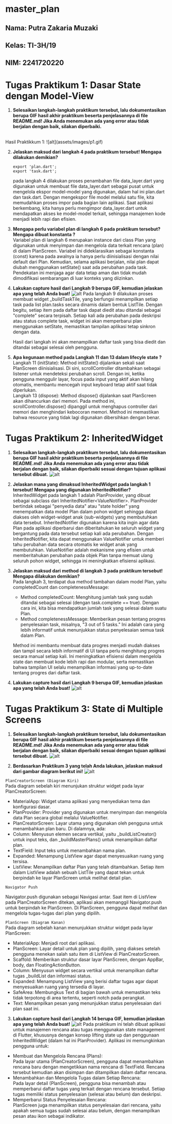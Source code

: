 # master_plan

## Nama: Putra Zakaria Muzaki
## Kelas: TI-3H/19
## NIM: 2241720220

# Tugas Praktikum 1: Dasar State dengan Model-View

1. **Selesaikan langkah-langkah praktikum tersebut, lalu dokumentasikan berupa GIF hasil akhir praktikum beserta penjelasannya di file README.md! Jika Anda menemukan ada yang error atau tidak berjalan dengan baik, silakan diperbaiki.**
<br>
Hasil Praktikkum 1:
![alt](assets/images/p1.gif)

2. **Jelaskan maksud dari langkah 4 pada praktikum tersebut! Mengapa dilakukan demikian?**
    ```
    export 'plan.dart';
    export 'task.dart';
    ```
    pada langkah 4 dilakukan proses penambahan file data_layer.dart yang digunakan untuk membuat file data_layer.dart sebagai pusat untuk mengelola ekspor model-model yang digunakan, dalam hal ini plan.dart dan task.dart. Dengan mengekspor file model melalui satu file, kita memudahkan proses impor pada bagian lain aplikasi. Saat aplikasi berkembang, kita hanya perlu mengimpor data_layer.dart untuk mendapatkan akses ke model-model terkait, sehingga manajemen kode menjadi lebih rapi dan efisien.

3. **Mengapa perlu variabel plan di langkah 6 pada praktikum tersebut? Mengapa dibuat konstanta ?**
    <br>Variabel plan di langkah 6 merupakan instance dari class Plan yang digunakan untuk menyimpan dan mengelola data terkait rencana (plan) di dalam PlanScreen. Variabel ini dideklarasikan sebagai konstanta (const) karena pada awalnya ia hanya perlu diinisialisasi dengan nilai default dari Plan. Kemudian, selama aplikasi berjalan, nilai plan dapat diubah menggunakan setState() saat ada perubahan pada task. Pendekatan ini menjaga agar data tetap aman dan tidak mudah dimodifikasi sembarangan di luar konteks yang diizinkan.

4. **Lakukan capture hasil dari Langkah 9 berupa GIF, kemudian jelaskan apa yang telah Anda buat!**
![alt](assets/images/p1soal4.gif)
    Pada langkah 9 dilakukan proses membuat widget _buildTaskTile, yang berfungsi menampilkan setiap task pada list plan.tasks secara dinamis dalam bentuk ListTile. Dengan begitu, setiap item pada daftar task dapat diedit atau ditandai sebagai "complete" secara terpisah. Setiap kali ada perubahan pada deskripsi atau status complete task, widget ini akan memperbarui plan menggunakan setState, memastikan tampilan aplikasi tetap sinkron dengan data.

    Hasil dari langkah ini akan menampilkan daftar task yang bisa diedit dan ditandai sebagai selesai oleh pengguna.
5. **Apa kegunaan method pada Langkah 11 dan 13 dalam lifecyle state ?**
    <br>Langkah 11 (initState): Method initState() dijalankan sekali saat PlanScreen diinisialisasi. Di sini, scrollController ditambahkan sebagai listener untuk mendeteksi perubahan scroll. Dengan ini, ketika pengguna menggulir layar, focus pada input yang aktif akan hilang otomatis, membantu mencegah input keyboard tetap aktif saat tidak diperlukan.
    <br>Langkah 13 (dispose): Method dispose() dijalankan saat PlanScreen akan dihancurkan dari memori. Pada method ini, scrollController.dispose() dipanggil untuk menghapus controller dari memori dan menghindari kebocoran memori. Method ini memastikan bahwa resource yang tidak lagi digunakan dibersihkan dengan benar.

# Tugas Praktikum 2: InheritedWidget

1. **Selesaikan langkah-langkah praktikum tersebut, lalu dokumentasikan berupa GIF hasil akhir praktikum beserta penjelasannya di file README.md! Jika Anda menemukan ada yang error atau tidak berjalan dengan baik, silakan diperbaiki sesuai dengan tujuan aplikasi tersebut dibuat.**
![alt](assets/images/p2.gif)

2. **Jelaskan mana yang dimaksud InheritedWidget pada langkah 1 tersebut! Mengapa yang digunakan InheritedNotifier?**
    <br> InheritedWidget pada langkah 1 adalah PlanProvider, yang dibuat sebagai subclass dari InheritedNotifier<ValueNotifier<Plan>>. PlanProvider bertindak sebagai "penyedia data" atau "state holder" yang menempatkan data model Plan dalam pohon widget sehingga dapat diakses oleh widget-widget anak (sub-widgets) yang membutuhkan data tersebut. InheritedNotifier digunakan karena kita ingin agar data Plan pada aplikasi diperbarui dan diberitahukan ke seluruh widget yang bergantung pada data tersebut setiap kali ada perubahan. Dengan InheritedNotifier, kita dapat menggunakan ValueNotifier<Plan> untuk memberi tahu perubahan data secara otomatis ke widget anak yang membutuhkan. ValueNotifier adalah mekanisme yang efisien untuk memberitahukan perubahan pada objek Plan tanpa memuat ulang seluruh pohon widget, sehingga ini meningkatkan efisiensi aplikasi.
3. **Jelaskan maksud dari method di langkah 3 pada praktikum tersebut! Mengapa dilakukan demikian?**
    <br>Pada langkah 3, terdapat dua method tambahan dalam model Plan, yaitu completedCount dan completenessMessage:
    - Method completedCount: Menghitung jumlah task yang sudah ditandai sebagai selesai (dengan task.complete == true). Dengan cara ini, kita bisa mendapatkan jumlah task yang selesai dalam suatu Plan.
    - Method completenessMessage: Memberikan pesan tentang progres penyelesaian task, misalnya, "3 out of 5 tasks." Ini adalah cara yang lebih informatif untuk menunjukkan status penyelesaian semua task dalam Plan.
    
    Method ini membantu membuat data progres menjadi mudah diakses dan tampil secara lebih informatif di UI tanpa perlu menghitung progres secara manual setiap kali. Ini meningkatkan efisiensi dalam mengelola state dan membuat kode lebih rapi dan modular, serta memastikan bahwa tampilan UI selalu menampilkan informasi yang up-to-date tentang progres dari daftar task.
4. **Lakukan capture hasil dari Langkah 9 berupa GIF, kemudian jelaskan apa yang telah Anda buat!**
![alt](assets/images/p2.gif)

# Tugas Praktikum 3: State di Multiple Screens

1. **Selesaikan langkah-langkah praktikum tersebut, lalu dokumentasikan berupa GIF hasil akhir praktikum beserta penjelasannya di file README.md! Jika Anda menemukan ada yang error atau tidak berjalan dengan baik, silakan diperbaiki sesuai dengan tujuan aplikasi tersebut dibuat.**
![alt](assets/images/p3.gif)

2. **Berdasarkan Praktikum 3 yang telah Anda lakukan, jelaskan maksud dari gambar diagram berikut ini!**
![alt](assets/images/soal.png)

```PlanCreatorScreen (Diagram Kiri)```
<br>Pada diagram sebelah kiri menunjukan struktur widget pada layar PlanCreatorScreen:

-  MaterialApp: Widget utama aplikasi yang menyediakan tema dan konfigurasi dasar.
- PlanProvider: Provider yang digunakan untuk menyimpan dan mengelola data Plan secara global melalui ValueNotifier.
- PlanCreatorScreen: Layar utama yang digunakan oleh pengguna untuk menambahkan plan baru. Di dalamnya, ada:
- Column: Menyusun elemen secara vertikal, yaitu _buildListCreator() untuk input teks, dan _buildMasterPlans() untuk menampilkan daftar plan.
- TextField: Input teks untuk menambahkan nama plan.
- Expanded: Menampung ListView agar dapat menyesuaikan ruang yang tersisa.
- ListView: Menampilkan daftar Plan yang telah ditambahkan. Setiap item dalam ListView adalah sebuah ListTile yang dapat tekan untuk berpindah ke layar PlanScreen untuk melihat detail plan.

```Navigator Push```

Navigator.push digunakan sebagai Navigasi antar. Saat item di ListView pada PlanCreatorScreen ditekan, aplikasi akan memanggil Navigator.push untuk berpindah ke PlanScreen. Di PlanScreen, pengguna dapat melihat dan mengelola tugas-tugas dari plan yang dipilih.

```PlanScreen (Diagram Kanan)```
<br>Pada diagram sebelah kanan menunjukkan struktur widget pada layar PlanScreen:

- MaterialApp: Menjadi root dari aplikasi.
- PlanScreen: Layar detail untuk plan yang dipilih, yang diakses setelah pengguna menekan salah satu item di ListView di PlanCreatorScreen.
- Scaffold: Memberikan struktur dasar layar PlanScreen, dengan AppBar, body, dan FloatingActionButton.
- Column: Menyusun widget secara vertikal untuk menampilkan daftar tugas _buildList dan informasi status.
- Expanded: Menampung ListView yang berisi daftar tugas agar dapat menyesuaikan ruang yang tersedia di layar.
- SafeArea: Membungkus Text di bagian bawah untuk memastikan teks tidak terpotong di area tertentu, seperti notch pada perangkat.
- Text: Menampilkan pesan yang menunjukkan status penyelesaian dari plan saat ini.

3. **Lakukan capture hasil dari Langkah 14 berupa GIF, kemudian jelaskan apa yang telah Anda buat!**
![alt](assets/images/p3.gif)
 Pada praktikum ini telah dibuat aplikasi untuk manajemen rencana atau tugas menggunakan state management di Flutter, khususnya dengan konsep lifting state up dan penggunaan InheritedWidget (dalam hal ini PlanProvider). Aplikasi ini memungkinkan pengguna untuk:
 - Membuat dan Mengelola Rencana (Plans):
    <br>Pada layar utama (PlanCreatorScreen), pengguna dapat menambahkan rencana baru dengan mengetikkan nama rencana di TextField. Rencana tersebut kemudian akan disimpan dan ditampilkan dalam daftar rencana.
- Menambahkan dan Mengelola Tugas dalam Setiap Rencana:
    <br>Pada layar detail (PlanScreen), pengguna bisa menambah atau memperbarui daftar tugas yang terkait dengan rencana tersebut. Setiap tugas memiliki status penyelesaian (selesai atau belum) dan deskripsi.
- Memperbarui Status Penyelesaian Rencana:
    <br>PlanScreen juga menampilkan status penyelesaian dari rencana, yaitu apakah semua tugas sudah selesai atau belum, dengan menampilkan pesan atau ikon sebagai indikator.